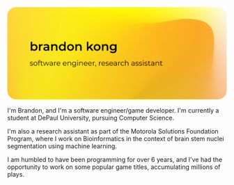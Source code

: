 <img src="./files/header.png"  style="border-radius:20px"/>

<p>

I'm Brandon, and I'm a software engineer/game developer. I'm currently a student at DePaul University, pursuing Computer Science. 

I'm also a research assistant as part of the Motorola Solutions Foundation Program, where I work on Bioinformatics in the context of
brain stem nuclei segmentation using machine learning.

I am humbled to have been programming for over 6 years, and I've 
had the opportunity to work on some popular game titles, accumulating
millions of plays. 

</p>
